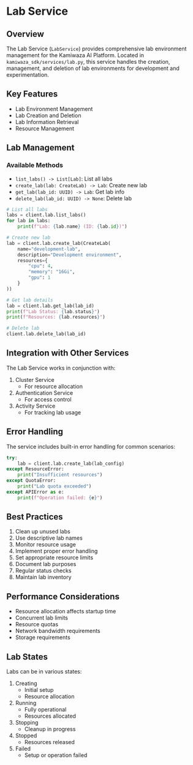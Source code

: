 # Lab Service

## Overview
The Lab Service (`LabService`) provides comprehensive lab environment management for the Kamiwaza AI Platform. Located in `kamiwaza_sdk/services/lab.py`, this service handles the creation, management, and deletion of lab environments for development and experimentation.

## Key Features
- Lab Environment Management
- Lab Creation and Deletion
- Lab Information Retrieval
- Resource Management

## Lab Management

### Available Methods
- `list_labs() -> List[Lab]`: List all labs
- `create_lab(lab: CreateLab) -> Lab`: Create new lab
- `get_lab(lab_id: UUID) -> Lab`: Get lab info
- `delete_lab(lab_id: UUID) -> None`: Delete lab

```python
# List all labs
labs = client.lab.list_labs()
for lab in labs:
    print(f"Lab: {lab.name} (ID: {lab.id})")

# Create new lab
lab = client.lab.create_lab(CreateLab(
    name="development-lab",
    description="Development environment",
    resources={
        "cpu": 4,
        "memory": "16Gi",
        "gpu": 1
    }
))

# Get lab details
lab = client.lab.get_lab(lab_id)
print(f"Lab Status: {lab.status}")
print(f"Resources: {lab.resources}")

# Delete lab
client.lab.delete_lab(lab_id)
```

## Integration with Other Services
The Lab Service works in conjunction with:
1. Cluster Service
   - For resource allocation
2. Authentication Service
   - For access control
3. Activity Service
   - For tracking lab usage

## Error Handling
The service includes built-in error handling for common scenarios:
```python
try:
    lab = client.lab.create_lab(lab_config)
except ResourceError:
    print("Insufficient resources")
except QuotaError:
    print("Lab quota exceeded")
except APIError as e:
    print(f"Operation failed: {e}")
```

## Best Practices
1. Clean up unused labs
2. Use descriptive lab names
3. Monitor resource usage
4. Implement proper error handling
5. Set appropriate resource limits
6. Document lab purposes
7. Regular status checks
8. Maintain lab inventory

## Performance Considerations
- Resource allocation affects startup time
- Concurrent lab limits
- Resource quotas
- Network bandwidth requirements
- Storage requirements

## Lab States
Labs can be in various states:
1. Creating
   - Initial setup
   - Resource allocation
2. Running
   - Fully operational
   - Resources allocated
3. Stopping
   - Cleanup in progress
4. Stopped
   - Resources released
5. Failed
   - Setup or operation failed
